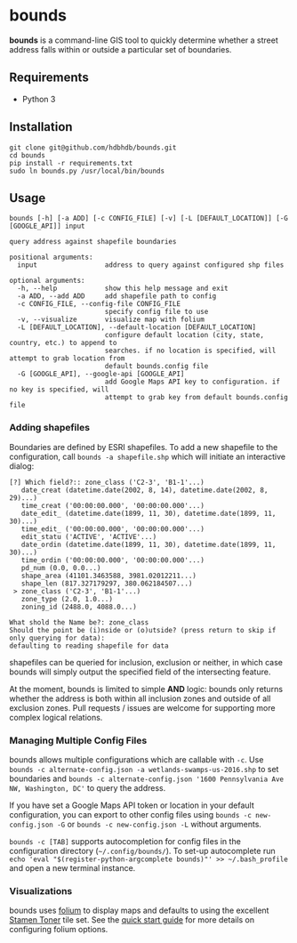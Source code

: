 # bounds

**bounds** is a command-line GIS tool to quickly determine whether a street address falls within or outside a particular set of boundaries.

## Requirements

- Python 3

## Installation

```
git clone git@github.com/hdbhdb/bounds.git
cd bounds
pip install -r requirements.txt
sudo ln bounds.py /usr/local/bin/bounds
```

## Usage

```
bounds [-h] [-a ADD] [-c CONFIG_FILE] [-v] [-L [DEFAULT_LOCATION]] [-G [GOOGLE_API]] input

query address against shapefile boundaries

positional arguments:
  input                 address to query against configured shp files

optional arguments:
  -h, --help            show this help message and exit
  -a ADD, --add ADD     add shapefile path to config
  -c CONFIG_FILE, --config-file CONFIG_FILE
                        specify config file to use
  -v, --visualize       visualize map with folium
  -L [DEFAULT_LOCATION], --default-location [DEFAULT_LOCATION]
                        configure default location (city, state, country, etc.) to append to
                        searches. if no location is specified, will attempt to grab location from
                        default bounds.config file
  -G [GOOGLE_API], --google-api [GOOGLE_API]
                        add Google Maps API key to configuration. if no key is specified, will
                        attempt to grab key from default bounds.config file
```

### Adding shapefiles

Boundaries are defined by ESRI shapefiles. To add a new shapefile to the configuration, call `bounds -a shapefile.shp` which will initiate an interactive dialog:

```
[?] Which field?:: zone_class ('C2-3', 'B1-1'...)
   date_creat (datetime.date(2002, 8, 14), datetime.date(2002, 8, 29)...)
   time_creat ('00:00:00.000', '00:00:00.000'...)
   date_edit_ (datetime.date(1899, 11, 30), datetime.date(1899, 11, 30)...)
   time_edit_ ('00:00:00.000', '00:00:00.000'...)
   edit_statu ('ACTIVE', 'ACTIVE'...)
   date_ordin (datetime.date(1899, 11, 30), datetime.date(1899, 11, 30)...)
   time_ordin ('00:00:00.000', '00:00:00.000'...)
   pd_num (0.0, 0.0...)
   shape_area (41101.3463588, 3981.02012211...)
   shape_len (817.327179297, 380.062184507...)
 > zone_class ('C2-3', 'B1-1'...)
   zone_type (2.0, 1.0...)
   zoning_id (2488.0, 4088.0...)

What shold the Name be?: zone_class
Should the point be (i)nside or (o)utside? (press return to skip if only querying for data):
defaulting to reading shapefile for data
```

shapefiles can be queried for inclusion, exclusion or neither, in which case bounds will simply output the specified field of the intersecting feature.

At the moment, bounds is limited to simple **AND** logic: bounds only returns whether the address is both within all inclusion zones and outside of all exclusion zones. Pull requests / issues are welcome for supporting more complex logical relations.

### Managing Multiple Config Files

bounds allows multiple configurations which are callable with `-c`. Use `bounds -c alternate-config.json -a wetlands-swamps-us-2016.shp` to set boundaries and `bounds -c alternate-config.json '1600 Pennsylvania Ave NW, Washington, DC'` to query the address.

If you have set a Google Maps API token or location in your default configuration, you can export to other config files using `bounds -c new-config.json -G` or `bounds -c new-config.json -L` without arguments.

`bounds -c [TAB]` supports autocompletion for config files in the configuration directory (`~/.config/bounds/`). To set-up autocomplete run `echo 'eval "$(register-python-argcomplete bounds)"' >> ~/.bash_profile` and open a new terminal instance. 


### Visualizations

bounds uses [folium](https://python-visualization.github.io/folium/index.html) to display maps and defaults to using the excellent [Stamen Toner](http://maps.stamen.com/toner/) tile set. See the [quick start guide](https://python-visualization.github.io/folium/quickstart.html) for more details on configuring folium options.